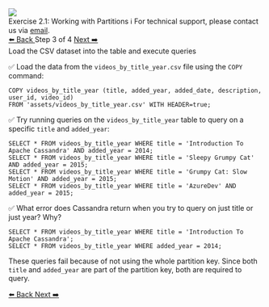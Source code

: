 <!-- TOP -->
<div class="top">
  <img class="scenario-academy-logo" src="https://datastax-academy.github.io/katapod-shared-assets/images/ds-academy-2023.svg" />
  <div class="scenario-title-section">
    <span class="scenario-title">Exercise 2.1: Working with Partitions</span>
    <span class="scenario-subtitle">ℹ️ For technical support, please contact us via <a href="mailto:academy@datastax.com">email</a>.</span>
  </div>
</div>


<!-- NAVIGATION -->
<div id="navigation-top" class="navigation-top">
 <a href='command:katapod.loadPage?[{"step":"step2-cassandra"}]' 
   class="btn btn-dark navigation-top-left">⬅️ Back
 </a>
<span class="step-count"> Step 3 of 4</span>
 <a href='command:katapod.loadPage?[{"step":"step4-cassandra"}]' 
    class="btn btn-dark navigation-top-right">Next ➡️
  </a>
</div>

<!-- CONTENT -->

<div class="step-title">Load the CSV dataset into the table and execute queries</div>

✅ Load the data from the `videos_by_title_year.csv` file using the `COPY` command:
```
COPY videos_by_title_year (title, added_year, added_date, description, user_id, video_id) 
FROM 'assets/videos_by_title_year.csv' WITH HEADER=true;
```

✅ Try running queries on the `videos_by_title_year` table to query on a specific `title` and `added_year`:
```
SELECT * FROM videos_by_title_year WHERE title = 'Introduction To Apache Cassandra' AND added_year = 2014;
SELECT * FROM videos_by_title_year WHERE title = 'Sleepy Grumpy Cat' AND added_year = 2015;
SELECT * FROM videos_by_title_year WHERE title = 'Grumpy Cat: Slow Motion' AND added_year = 2015;
SELECT * FROM videos_by_title_year WHERE title = 'AzureDev' AND added_year = 2015;
```

✅ What error does Cassandra return when you try to query on just title or just year? Why?
```
SELECT * FROM videos_by_title_year WHERE title = 'Introduction To Apache Cassandra';
SELECT * FROM videos_by_title_year WHERE added_year = 2014;
```

These queries fail because of not using the whole partition key. Since both
`title` and `added_year` are part of the partition key, both are required to query.

<!-- NAVIGATION -->
<div id="navigation-bottom" class="navigation-bottom">
 <a href='command:katapod.loadPage?[{"step":"step2-cassandra"}]'
   class="btn btn-dark navigation-bottom-left">⬅️ Back
 </a>
 <a href='command:katapod.loadPage?[{"step":"step4-cassandra"}]'
    class="btn btn-dark navigation-bottom-right">Next ➡️
  </a>
</div>

